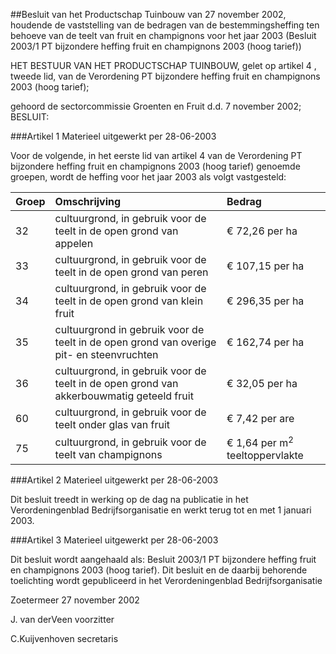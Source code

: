 <meta http-equiv='Content-Type' content='text/html; charset=utf-8' />

##Besluit van het Productschap Tuinbouw van 27 november 2002, houdende de vaststelling van de bedragen van de bestemmingsheffing ten behoeve van de teelt van fruit en champignons voor het jaar 2003 (Besluit 2003/1 PT bijzondere heffing fruit en champignons 2003 (hoog tarief))

HET BESTUUR VAN HET PRODUCTSCHAP TUINBOUW,
gelet op artikel 4 , tweede lid, van de Verordening PT bijzondere heffing fruit en champignons 2003 (hoog tarief);

gehoord de sectorcommissie Groenten en Fruit d.d. 7 november 2002;
BESLUIT:

###Artikel 1 
Materieel uitgewerkt per 28-06-2003 

Voor de volgende, in het eerste lid van artikel 4 van de Verordening PT bijzondere heffing fruit en champignons 2003 (hoog tarief) genoemde groepen, wordt de heffing voor het jaar 2003 als volgt vastgesteld:

|Groep |Omschrijving |Bedrag |
|:---|:---|:---|
|32 |cultuurgrond, in gebruik voor de teelt in de open grond van appelen |€ 72,26 per ha |
|33 |cultuurgrond, in gebruik voor de teelt in de open grond van peren |€ 107,15 per ha |
|34 |cultuurgrond, in gebruik voor de teelt in de open grond van klein fruit |€ 296,35 per ha |
|35 |cultuurgrond in gebruik voor de teelt in de open grond van overige pit- en steenvruchten |€ 162,74 per ha |
| 36 |cultuurgrond, in gebruik voor de teelt in de open grond van akkerbouwmatig geteeld fruit |€ 32,05 per ha |
| 60 |cultuurgrond, in gebruik voor de teelt onder glas van fruit |€ 7,42 per are |
|75 |cultuurgrond, in gebruik voor de teelt van champignons |€ 1,64 per m<sup>2</sup> teeltoppervlakte |

###Artikel 2 
Materieel uitgewerkt per 28-06-2003 

Dit besluit treedt in werking op de dag na publicatie in het Verordeningenblad Bedrijfsorganisatie en werkt terug tot en met 1 januari 2003.

###Artikel 3 
Materieel uitgewerkt per 28-06-2003 

Dit besluit wordt aangehaald als: Besluit 2003/1 PT bijzondere heffing fruit en champignons 2003 (hoog tarief).
Dit besluit en de daarbij behorende toelichting wordt gepubliceerd in het Verordeningenblad Bedrijfsorganisatie

Zoetermeer
27 november 2002

J. van derVeen
voorzitter

C.Kuijvenhoven
secretaris
